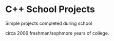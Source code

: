# C++ School Projects
Simple projects completed during school

circa 2006 freshman/sophmore years of college.
